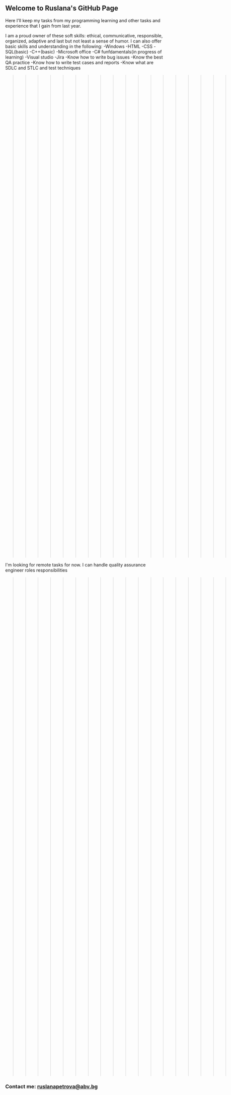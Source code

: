 ## Welcome to Ruslana's GitHub Page


Here I'll keep my tasks from my programming learning and other tasks and experience that I gain from last year.

I am a proud owner of these soft skills: ethical, communicative, responsible, organized, adaptive and last but not least a sense of humor.
I can also offer basic skills and understanding in the following:
-Windows
-HTML
-CSS
-SQL(basic)
-C++(basic)
-Microsoft office
-C# funfdamentals(in progress of learning)
-Visual studio
-Jira
-Know how to write bug issues
-Know the best QA practice
-Know how to write test cases and reports
-Know what are SDLC and STLC and test techniques

>>>>>>>>>>>>>>>>>>>>>----------------------------------------------------------------<<<<<<<<<<<<<<<<<<<<<<<<<<


I'm looking for remote tasks for now.
I can handle quality assurance engineer roles responsibilities 
>>>>>>>>>>>>>>>>>>>>-------------------------------------------------------------------<<<<<<<<<<<<<<<<<<<<<<<<<<
### Contact me: ruslanapetrova@abv.bg


